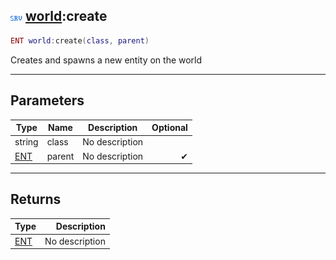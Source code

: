 ## ![server](../../.gitbook/assets/server.png) [world](./readme/world.md):create

```lua
ENT world:create(class, parent)
```

Creates and spawns a new entity on the world

------
## Parameters

| Type   | Name | Description | Optional |
| ------ | ---- | ----------- | -------: |
| string | class | No description |  |
| [ENT](./readme/ent.md) | parent | No description | ✔ |


------
## Returns

| Type   | Description |
| ------ | ----------: |
| [ENT](./readme/ent.md) | No description |

